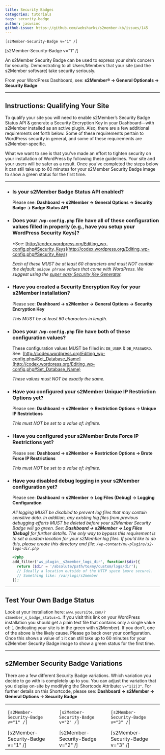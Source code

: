 ```yaml
---
title: Security Badges
categories: tutorials
tags: security-badge
author: jaswsinc
github-issue: https://github.com/websharks/s2member-kb/issues/145
---
```


<div class="pull-right l-margin b-margin text-center">
	<p><code>[s2Member-Security-Badge v="1" /]</code></p>
	[s2Member-Security-Badge v="1" /]
</div>

An s2Member Security Badge can be used to express your site’s concern for security. Demonstrating to all Users/Members that your site (and the s2Member software) take security seriously.

From your WordPress Dashboard, see: **s2Member® → General Optionals → Security Badge**

---

## Instructions: Qualifying Your Site

To qualify your site you will need to enable s2Member’s Security Badge Status API & generate a Security Encryption Key in your Dashboard—with s2Member installed as an active plugin. Also, there are a few additional requirements set forth below. Some of these requirements pertain to WordPress security in general, and some of these requirements are s2Member-specific.

What we want to see is that you’ve made an effort to tighten security on your installation of WordPress by following these guidelines. Your site and your users will be safer as a result. Once you’ve completed the steps below it can still take up to 60 minutes for your s2Member Security Badge image to show a green status for the first time.

---

<div class="li-margins"></div>

- ### Is your s2Member Badge Status API enabled?

  Please see: **Dashboard → s2Member → General Options → Security Badge → Badge Status API**

- ### Does your `/wp-config.php` file have all of these configuration values filled in properly (e.g., have you setup your WordPress Security Keys)?

  *See: [http://codex.wordpress.org/Editing_wp-config.php#Security_Keys](http://codex.wordpress.org/Editing_wp-config.php#Security_Keys)

  _Each of these MUST be at least 60 characters and must NOT contain the default: `unique phrase` values that come with WordPress. We suggest using the [super easy Security Key Generator](https://api.wordpress.org/secret-key/1.1/salt/)._

- ### Have you created a Security Encryption Key for your s2Member installation?

  Please see: **Dashboard → s2Member → General Options → Security Encryption Key**

  _This MUST be at least 60 characters in length._

- ### Does your `/wp-config.php` file have both of these configuration values?

  These configuration values MUST be filled in: `DB_USER` & `DB_PASSWORD`. See: [http://codex.wordpress.org/Editing_wp-config.php#Set_Database_Name](http://codex.wordpress.org/Editing_wp-config.php#Set_Database_Name)

  _These values must NOT be exactly the same._

- ### Have you configured your s2Member Unique IP Restriction Options yet?

  Please see: **Dashboard → s2Member → Restriction Options → Unique IP Restrictions**
  
  _This must NOT be set to a value of: infinite._

- ### Have you configured your s2Member Brute Force IP Restrictions yet?

  Please see: **Dashboard → s2Member → Restriction Options → Brute Force IP Restrictions**
  
  _This must NOT be set to a value of: infinite._

- ### Have you disabled debug logging in your s2Member configuration yet?

  Please see: **Dashboard → s2Member → Log Files (Debug) → Logging Configuration**
  
  _All logging MUST be disabled to prevent log files that may contain sensitive data. In addition, any existing log files from previous debugging efforts MUST be deleted before your s2Member Security Badge will go green. See: **Dashboard → s2Member → Log Files (Debug)** for further details. The only way to bypass this requirement is to set a custom location for your s2Member log files. If you'd like to do this, please create this directory and file: `/wp-content/mu-plugins/s2-logs-dir.php`_

  ```php
  <?php
  add_filter('ws_plugin__s2member_logs_dir', function($dir){
    return ($dir = '/absolute/path/to/my/custom/logs/dir');
    // Ideally a location outside of the HTTP space (more secure).
    // Something like: /var/logs/s2member
  });
  ```

---

## Test Your Own Badge Status

Look at your installation here: `www.yoursite.com/?s2member_s_badge_status=1`. If you visit this link on your WordPress installation you should get a plain text file that contains only a single value of: `1` (indicating your site is in the green with s2Member). If you don’t, one of the above is the likely cause. Please go back over your configuration. Once this shows a value of `1` it can still take up to 60 minutes for your s2Member Security Badge image to show a green status for the first time.

---

## s2Member Security Badge Variations

There are a few different Security Badge variations. Which variation you decide to go with is completely up to you. You can adjust the variation that you display on-site by modifying the Shortcode Attribute: `v="1|2|3"`. For further details on this Shortcode, please see: **Dashboard → s2Member → General Options → Security Badge**

<div class="li-margins"></div>

<table style="width:100%;">
	<tbody>
		<tr>
			<td class="text-center">
				<p><code>[s2Member-Security-Badge v="1" /]</code></p>
				[s2Member-Security-Badge v="1" /]
			</td>
			<td class="text-center">
				<p><code>[s2Member-Security-Badge v="2" /]</code></p>
				[s2Member-Security-Badge v="2" /]
			</td>
			<td class="text-center">
				<p><code>[s2Member-Security-Badge v="3" /]</code></p>
				[s2Member-Security-Badge v="3" /]
			</td>
		</tr>
	</tbody>
</table>
